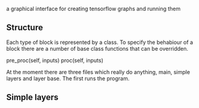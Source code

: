 a graphical interface for creating tensorflow graphs and running them

## Structure

Each type of block is represented by a class. To specify the behabiour of a
block there are a number of base class functions that can be overridden.

pre_proc(self, inputs)
proc(self, inputs)


At the moment there are three files which really do anything, main, simple
layers and layer base. The first runs the program.

## Simple layers

